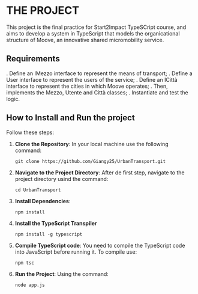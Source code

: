 # THE PROJECT
This project is the final practice for Start2Impact TypeSCript course, and aims to develop a system in TypeScript that models the organicational structure of Moove, an innovative shared micromobility service. 

## Requirements
 . Define an IMezzo interface to represent the means of transport;
 . Define a User interface to represent the users of the service;
 . Define an ICittà interface to represent the cities in which Moove operates;
 . Then, implements the Mezzo, Utente and Città classes;
 . Instantiate and test the logic.

## How to Install and Run the project
Follow these steps:
 1. **Clone the Repository**:
      In your local machine use the following command:

        git clone https://github.com/Giangy25/UrbanTransport.git
    
 3. **Navigate to the Project Directory**:
    After de first step, navigate to the project directory usind the command:
    
        cd UrbanTransport
    
 5. **Install Dependencies**:
    
        npm install
    
 7. **Install the TypeScript Transpiler**


        npm install -g typescript
    
 9. **Compile TypeScript code**:
     You need to compile the TypeScript code into JavaScript before running it. To compile use:
     
        npm tsc
    
 11. **Run the Project**:
     Using the command:

         node app.js
